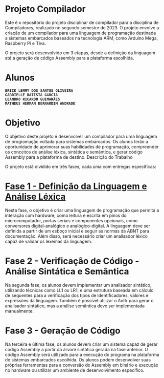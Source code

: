 # Projeto Compilador

Este é o repositório do projeto disciplinar de compilador para a disciplina de Compiladores, realizado no segundo semestre de 2023. O projeto envolve a criação de um compilador para uma linguagem de programação destinada a sistemas embarcados baseados na tecnologia ARM, como Arduino Mega, Raspberry Pi e Tiva.

O projeto será desenvolvido em 3 etapas, desde a definição da linguagem até a geração de código Assembly para a plataforma escolhida.

# Alunos
**`ERICK LEMMY DOS SANTOS OLIVEIRA`**<br>
**`GABRIELLE BATISTA GARCIA`**<br>
**`LEANDRO RICARDO GUIMARÃES`**<br>
**`MATHEUS HERMAN BERNARDIM ANDRADE`**<br>

# Objetivo

O objetivo deste projeto é desenvolver um compilador para uma linguagem de programação voltada para sistemas embarcados. Os alunos terão a oportunidade de aprimorar suas habilidades de programação, compreender os conceitos de análise léxica, sintática e semântica, e gerar código Assembly para a plataforma de destino.
Descrição do Trabalho

O projeto está dividido em três fases, cada uma com entregas específicas:

# [Fase 1 - Definição da Linguagem e Análise Léxica](https://github.com/matheusherman/Projeto_Compilador/tree/Fase-1) 

Nesta fase, o objetivo é criar uma linguagem de programação que permita a interação com hardware, como leitura e escrita em pinos do microcomputador, portas seriais e componentes opcionais, como conversores digital-analógico e analógico-digital. A linguagem deve ser definida a partir de um esboço inicial e seguir as normas da ABNT para documentação. Além disso, será necessário criar um analisador léxico capaz de validar os lexemas da linguagem.

# Fase 2 - Verificação de Código - Análise Sintática e Semântica

Na segunda fase, os alunos devem implementar um analisador sintático, utilizando técnicas como LL1 ou LR1, e uma estrutura baseada em cálculo de sequentes para a verificação dos tipos de identificadores, valores e expressões da linguagem. Também é possível utilizar o Antlr para gerar o analisador sintático, mas a análise semântica deve ser implementada manualmente.

# Fase 3 - Geração de Código

Na terceira e última fase, os alunos devem criar um sistema capaz de gerar código Assembly a partir da árvore sintática gerada na fase anterior. O código Assembly será utilizado para a execução do programa na plataforma de sistemas embarcados escolhida. Os alunos podem desenvolver suas próprias ferramentas para a conversão do Assembly em binário e execução no hardware ou utilizar um ambiente de desenvolvimento específico.
